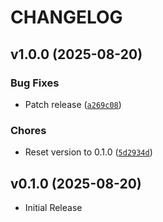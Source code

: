 # CHANGELOG

<!-- version list -->

## v1.0.0 (2025-08-20)

### Bug Fixes

- Patch release
  ([`a269c08`](https://github.com/lorerlrolerl/geow/commit/a269c08efc7fc93bb678da6c47856fabc037fb18))

### Chores

- Reset version to 0.1.0
  ([`5d2934d`](https://github.com/lorerlrolerl/geow/commit/5d2934d65d62085481e336da6c1bb14bd46a1cfa))


## v0.1.0 (2025-08-20)

- Initial Release
